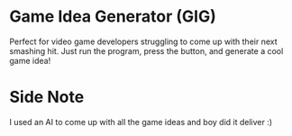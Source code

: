 # Game Idea Generator (GIG)
Perfect for video game developers struggling to come up with their next smashing hit. Just run the program, press the button, and generate a cool game idea!

# Side Note
I used an AI to come up with all the game ideas and boy did it deliver :)
